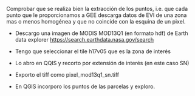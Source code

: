 
Comprobar que se realiza bien la extracción de los puntos, i.e. que cada punto que le proporcionamos a GEE descarga datos de EVI de una zona mas o menos homogénea y que no coincide con la esquina de un pixel. 

- Descargo una imagen de MODIS MOD13Q1 (en formato hdf) de Earth data explorer https://search.earthdata.nasa.gov/search
- Tengo que seleccionar el tile h17v05 que es la zona de interés
- Lo abro en QQIS y recorto por extensión de interés (en este caso SN)
- Exporto el tiff como pixel_mod13q1_sn.tiff 

- En QGIS incorporo los puntos de las parcelas y exploro. 